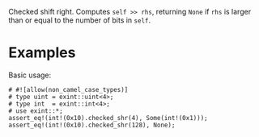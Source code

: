 Checked shift right. Computes `self >> rhs`, returning `None`
if `rhs` is larger than or equal to the number of bits in `self`.

# Examples

Basic usage:

```
# #![allow(non_camel_case_types)]
# type uint = exint::uint<4>;
# type int  = exint::int<4>;
# use exint::*;
assert_eq!(int!(0x10).checked_shr(4), Some(int!(0x1)));
assert_eq!(int!(0x10).checked_shr(128), None);
```

